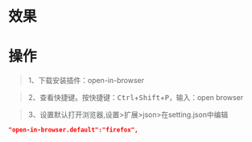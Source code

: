 # 效果

# 操作

> 1、下载安装插件：open-in-browser

> 2、查看快捷键。按快捷键：<kbd>Ctrl</kbd>+<kbd>Shift</kbd>+<kbd>P</kbd>，输入：open browser
 
> 3、设置默认打开浏览器,设置>扩展>json>在setting.json中编辑

```json
"open-in-browser.default":"firefox",
```